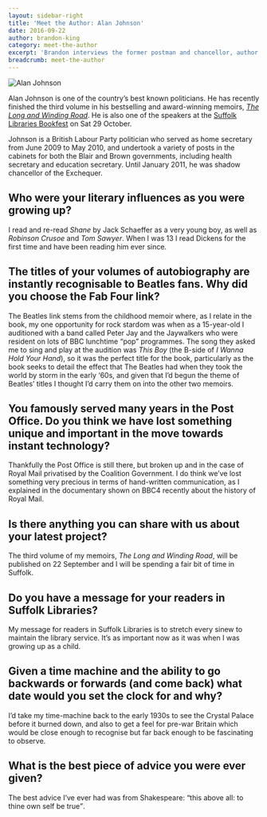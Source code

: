 ```yaml
---
layout: sidebar-right
title: 'Meet the Author: Alan Johnson'
date: 2016-09-22
author: brandon-king
category: meet-the-author
excerpt: 'Brandon interviews the former postman and chancellor, author of an acclaimed set of memoirs and special guest at our annual book festival, Bookfest.'
breadcrumb: meet-the-author
---
```


![Alan Johnson](/images/featured/featured-alan-johnson.jpg)

<p class="f3">Alan Johnson is one of the country’s best known politicians. He has recently finished the third volume in his bestselling and award-winning memoirs, <cite><a href="https://suffolk.spydus.co.uk/cgi-bin/spydus.exe/ENQ/OPAC/BIBENQ/16445356?QRY=CTIBIB%3C%20IRN(38040116)&QRYTEXT=The%20long%20and%20winding%20road">The Long and Winding Road</a></cite>. He is also one of the speakers at the <a href="/events/ipswich-2016-10-29-suffolk-libraries-bookfest-alan-johnson/">Suffolk Libraries Bookfest</a> on Sat 29 October.</p>

Johnson is a British Labour Party politician who served as home secretary from June 2009 to May 2010, and undertook a variety of posts in the cabinets for both the Blair and Brown governments, including health secretary and education secretary. Until January 2011, he was shadow chancellor of the Exchequer.

## Who were your literary influences as you were growing up?

I read and re-read <cite>Shane</cite> by Jack Schaeffer as a very young boy, as well as <cite>Robinson Crusoe</cite> and <cite>Tom Sawyer</cite>.  When I was 13 I read Dickens for the first time and have been reading him ever since.

## The titles of your volumes of autobiography are instantly recognisable to Beatles fans. Why did you choose the Fab Four link?

The Beatles link stems from the childhood memoir where, as I relate in the book, my one opportunity for rock stardom was when as a 15-year-old I auditioned with a band called Peter Jay and the Jaywalkers who were resident on lots of BBC lunchtime “pop” programmes. The song they asked me to sing and play at the audition was <cite>This Boy</cite> (the B-side of <cite>I Wanna Hold Your Hand</cite>), so it was the perfect title for the book, particularly as the book seeks to detail the effect that The Beatles had when they took the world by storm in the early ‘60s, and given that I’d begun the theme of Beatles’ titles I thought I’d carry them on into the other two memoirs.

## You famously served many years in the Post Office. Do you think we have lost something unique and important in the move towards instant technology?

Thankfully the Post Office is still there, but broken up and in the case of Royal Mail privatised by the Coalition Government. I do think we’ve lost something very precious in terms of hand-written communication, as I explained in the documentary shown on BBC4 recently about the history of Royal Mail.

## Is there anything you can share with us about your latest project?

The third volume of my memoirs, <cite>The Long and Winding Road</cite>, will be published on 22 September and I will be spending a fair bit of time in Suffolk.

## Do you have a message for your readers in Suffolk Libraries?

My message for readers in Suffolk Libraries is to stretch every sinew to maintain the library service. It’s as important now as it was when I was growing up as a child.

## Given a time machine and the ability to go backwards or forwards (and come back) what date would you set the clock for and why?

I’d take my time-machine back to the early 1930s to see the Crystal Palace before it burned down, and also to get a feel for pre-war Britain which would be close enough to recognise but far back enough to be fascinating to observe.

## What is the best piece of advice you were ever given?

The best advice I’ve ever had was from Shakespeare:  <q>this above all: to thine own self be true</q>.
